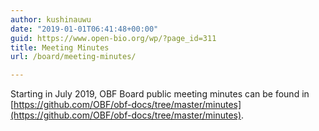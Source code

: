 ```yaml
---
author: kushinauwu
date: "2019-01-01T06:41:48+00:00"
guid: https://www.open-bio.org/wp/?page_id=311
title: Meeting Minutes
url: /board/meeting-minutes/

---
```

Starting in July 2019, OBF Board public meeting minutes can be found in [https://github.com/OBF/obf-docs/tree/master/minutes](https://github.com/OBF/obf-docs/tree/master/minutes).
